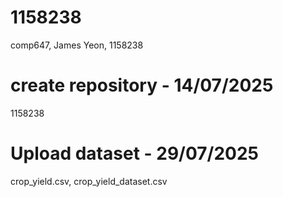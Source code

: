 # 1158238
comp647, James Yeon, 1158238

# create repository - 14/07/2025
1158238

# Upload dataset - 29/07/2025
crop_yield.csv, crop_yield_dataset.csv